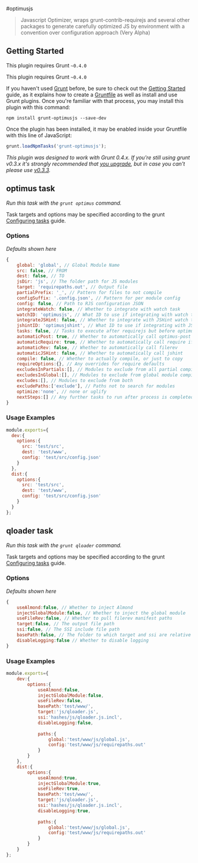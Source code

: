 #optimusjs

> Javascript Optimizer, wraps grunt-contrib-requirejs and several other packages to generate carefully optimized JS by environment with a convention over configuration approach (Very Alpha)

## Getting Started
This plugin requires Grunt `~0.4.0`

This plugin requires Grunt `~0.4.0`

If you haven't used [Grunt](http://gruntjs.com/) before, be sure to check out the [Getting Started](http://gruntjs.com/getting-started) guide, as it explains how to create a [Gruntfile](http://gruntjs.com/sample-gruntfile) as well as install and use Grunt plugins. Once you're familiar with that process, you may install this plugin with this command:

```shell
npm install grunt-optimusjs --save-dev
```

Once the plugin has been installed, it may be enabled inside your Gruntfile with this line of JavaScript:

```js
grunt.loadNpmTasks('grunt-optimusjs');
```

*This plugin was designed to work with Grunt 0.4.x. If you're still using grunt v0.3.x it's strongly recommended that [you upgrade](http://gruntjs.com/upgrading-from-0.3-to-0.4), but in case you can't please use [v0.3.3](https://github.com/gruntjs/grunt-contrib-requirejs/tree/grunt-0.3-stable).*



## optimus task
_Run this task with the `grunt optimus` command._

Task targets and options may be specified according to the grunt [Configuring tasks](http://gruntjs.com/configuring-tasks) guide.
### Options
_Defaults shown here_
```js
{
	global: 'global', // Global Module Name
	src: false, // FROM
	dest: false, // TO
	jsDir: 'js', // The folder path for JS modules
	target: 'requirepaths.out', // Output file
	partialPrefix: '_', // Pattern for files to not compile
	configSuffix: '.config.json', // Pattern for per module config
	config: false, // Path to RJS configuration JSON
	integrateWatch: false, // Whether to integrate with watch task
	watchID: 'optimusjs', // What ID to use if integrating with watch task
	integrateJSHint: false, // Whether to integrate with JSHint watch task
	jshintID: 'optimusjshint', // What ID to use if integrating with JSHint watch task
	tasks: false, // Tasks to execute after requirejs but before optimus-post
	automaticPost: true, // Whether to automatically call optimus-post
	automaticRequire: true, // Whether to automatically call require if compiling
	automaticRev: false, // Whether to automatically call filerev
	automaticJSHint: false, // Whether to automatically call jshint
	compile: false, // Whether to actually compile, or just to copy
	requireOptions:{}, // Any overrides for require defaults
	excludesInPartials:[], // Modules to exclude from all partial compiles
	excludesInGlobal:[], // Modules to exclude from global module compile
	excludes:[], // Modules to exclude from both
	excludePaths:['exclude'], // Paths not to search for modules
	optimize:'none', // none or uglify
	nextSteps:[] // Any further tasks to run after process is completed
}
```

### Usage Examples

```js
module.exports={
  dev:{
    options:{
      src: 'test/src',
      dest: 'test/www',
      config: 'test/src/config.json'
    }
  },
  dist:{
    options:{
      src: 'test/src',
      dest: 'test/www',
      config: 'test/src/config.json'
    }
  }
};
```


## qloader task
_Run this task with the `grunt qloader` command._

Task targets and options may be specified according to the grunt [Configuring tasks](http://gruntjs.com/configuring-tasks) guide.
### Options
_Defaults shown here_

```js
{
	useAlmond:false, // Whether to inject Almond
	injectGlobalModule:false, // Whether to inject the global module
	useFileRev:false, // Whether to pull filerev manifest paths
	target:false, // The output file path
	ssi:false, // The SSI include file path
	basePath:false, // The folder to which target and ssi are relative
	disableLogging:false // Whether to disable logging
}
```



### Usage Examples

```js
module.exports={
	dev:{
		options:{
			useAlmond:false,
			injectGlobalModule:false,
			useFileRev:false,
			basePath:'test/www/',
			target:'js/qloader.js',
			ssi:'hashes/js/qloader.js.incl',
			disableLogging:false,
			
			paths:{
				global:'test/www/js/global.js',
				config:'test/www/js/requirepaths.out'
			}
		}
	},
	dist:{
		options:{
			useAlmond:true,
			injectGlobalModule:true,
			useFileRev:true,
			basePath:'test/www/',
			target:'js/qloader.js',
			ssi:'hashes/js/qloader.js.incl',
			disableLogging:true,
			
			paths:{
				global:'test/www/js/global.js',
				config:'test/www/js/requirepaths.out'
			}
		}
	}
};
```
